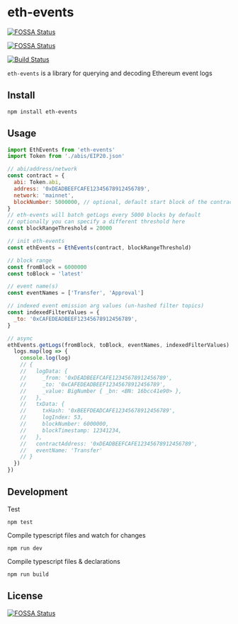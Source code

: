 # eth-events
[![FOSSA Status](https://app.fossa.io/api/projects/git%2Bgithub.com%2Fkangarang%2Feth-events.svg?type=shield)](https://app.fossa.io/projects/git%2Bgithub.com%2Fkangarang%2Feth-events?ref=badge_shield)


[![FOSSA Status](https://app.fossa.io/api/projects/git%2Bgithub.com%2Fkangarang%2Feth-events.svg?type=shield)](https://app.fossa.io/projects/git%2Bgithub.com%2Fkangarang%2Feth-events?ref=badge_shield)

[![Build Status](https://travis-ci.org/kangarang/eth-events.svg?branch=master)](https://travis-ci.org/kangarang/eth-events)

`eth-events` is a library for querying and decoding Ethereum event logs

## Install

    npm install eth-events

## Usage

```js
import EthEvents from 'eth-events'
import Token from './abis/EIP20.json'

// abi/address/network
const contract = {
  abi: Token.abi,
  address: '0xDEADBEEFCAFE12345678912456789',
  network: 'mainnet',
  blockNumber: 5000000, // optional, default start block of the contract to query
}
// eth-events will batch getLogs every 5000 blocks by default
// optionally you can specify a different threshold here
const blockRangeThreshold = 20000

// init eth-events
const ethEvents = EthEvents(contract, blockRangeThreshold)

// block range
const fromBlock = 6000000
const toBlock = 'latest'

// event name(s)
const eventNames = ['Transfer', 'Approval']

// indexed event emission arg values (un-hashed filter topics)
const indexedFilterValues = {
  _to: '0xCAFEDEADBEEF12345678912456789',
}

// async
ethEvents.getLogs(fromBlock, toBlock, eventNames, indexedFilterValues).then(logs => {
  logs.map(log => {
    console.log(log)
    // {
    //   logData: {
    //     _from: '0xDEADBEEFCAFE12345678912456789',
    //     _to: '0xCAFEDEADBEEF12345678912456789',
    //     _value: BigNumber { _bn: <BN: 16bcc41e90> },
    //   },
    //   txData: {
    //     txHash: '0xBEEFDEADCAFE12345678912456789',
    //     logIndex: 53,
    //     blockNumber: 6000000,
    //     blockTimestamp: 12341234,
    //   },
    //   contractAddress: '0xDEADBEEFCAFE12345678912456789',
    //   eventName: 'Transfer'
    // }
  })
})
```

## Development

Test

    npm test

Compile typescript files and watch for changes

    npm run dev

Compile typescript files & declarations

    npm run build


## License
[![FOSSA Status](https://app.fossa.io/api/projects/git%2Bgithub.com%2Fkangarang%2Feth-events.svg?type=large)](https://app.fossa.io/projects/git%2Bgithub.com%2Fkangarang%2Feth-events?ref=badge_large)